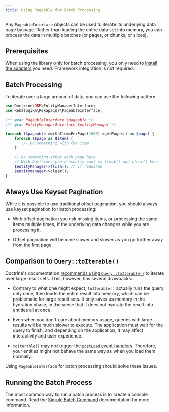 ```yaml
---
title: Using Pageable for Batch Processing
---
```


Any `PageableInterface` objects can be used to iterate its underlying data page
by page. Rather than loading the entire data set into memory, you can process
the data in multiple batches (or pages, or chunks, or slices).

## Prerequisites

When using the library only for batch processing, you only need to [install the
adapters](../layers/adapters) you need. Framework integration is not required.

## Batch Processing

To iterate over a large amount of data, you can use the following pattern:

```php
use Doctrine\ORM\EntityManagerInterface;
use Rekalogika\Rekapager\PageableInterface;

/** @var PageableInterface $pageable */
/** @var EntityManagerInterface $entityManager */

foreach ($pageable->withItemsPerPage(1000)->getPages() as $page) {
    foreach ($page as $item) {
        // Do something with the item
    }

    // Do something after each page here
    // With Doctrine, you'd usually want to flush() and clear() here
    $entityManager->flush(); // if required
    $entitymanager->clear();
}
```

## Always Use Keyset Pagination

While it is possible to use traditional offset pagination, you should always use
keyset pagination for batch processing:

* With offset pagination you risk missing items, or processing the same items
multiple times, if the underlying data changes while you are processing it.

* Offset pagination will become slower and slower as you go further away from
  the first page.

## Comparison to `Query::toIterable()`

Doctrine's documentation [recommends using
`Query::toIterable()`](https://www.doctrine-project.org/projects/doctrine-orm/en/latest/reference/batch-processing.html#iterating-results)
to iterate over large result sets. This, however, has several drawbacks:

* Contrary to what one might expect, `toIterable()` actually runs the query only
  once, then loads the entire result into memory, which can be problematic for
  large result sets. It only saves us memory in the hydration phase, in the
  sense that it does not hydrate the result into entities all at once.

* Even when you don't care about memory usage, queries with large results will be
  much slower to execute. The application must wait for the query to finish, and
  depending on the application, it may affect interactivity and user experience.

* `toIterable()` may not trigger the [`postLoad` event
  handlers](https://www.doctrine-project.org/projects/doctrine-orm/en/latest/reference/events.html#postload).
  Therefore, your entities might not behave the same way as when you load them
  normally.

Using `PageableInterface` for batch processing should solve these issues.

## Running the Batch Process

The most common way to run a batch process is to create a console command. Read
the [Simple Batch Command](./batch-command) documentation for more information.